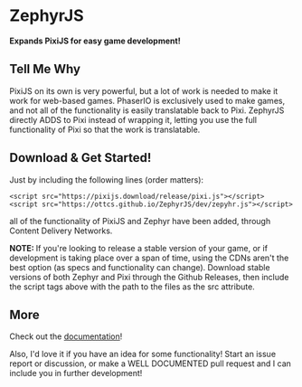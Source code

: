 <h1>ZephyrJS</h1>
<p><b>Expands PixiJS for easy game development!</b></p>
<h2>Tell Me Why</h2>
<p>PixiJS on its own is very powerful, but a lot of work is needed to make it work for web-based games. PhaserIO is exclusively used to make games, and not all of the functionality is easily translatable back to Pixi. ZephyrJS directly ADDS to Pixi instead of wrapping it, letting you use the full functionality of Pixi so that the work is translatable.</p>
<h2>Download & Get Started!</h2>
<p>Just by including the following lines (order matters):</p>
<p><code>&lt;script src="https&#58;//pixijs.download/release/pixi.js"&gt;&lt;/script&gt;</code><br/><code>&lt;script src="https://ottcs.github.io/ZephyrJS/dev/zepyhr.js"&gt;&lt;/script&gt;</code></p>
<p>all of the functionality of PixiJS and Zephyr have been added, through Content Delivery Networks.</p>
<p><b>NOTE: </b>If you're looking to release a stable version of your game, or if development is taking place over a span of time, using the CDNs aren't the best option (as specs and functionality can change). Download stable versions of both Zephyr and Pixi through the Github Releases, then include the script tags above with the path to the files as the src attribute.</p>
<h2>More</h2>
<p>Check out the <a href="https://github.com/OttCS/ZephyrJS/tree/main/dev">documentation</a>!<p>
<p>Also, I'd love it if you have an idea for some functionality! Start an issue report or discussion, or make a WELL DOCUMENTED pull request and I can include you in further development!</p>
